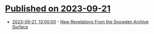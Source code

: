 # [Published on 2023-09-21](index.md)

* [2023-09-21, 13:00:00](https://news.slashdot.org/story/23/09/20/2056246/new-revelations-from-the-snowden-archive-surface?utm_source=rss1.0mainlinkanon&utm_medium=feed) - [New Revelations From the Snowden Archive Surface](https://news.slashdot.org/story/23/09/20/2056246/new-revelations-from-the-snowden-archive-surface?utm_source=rss1.0mainlinkanon&utm_medium=feed)
